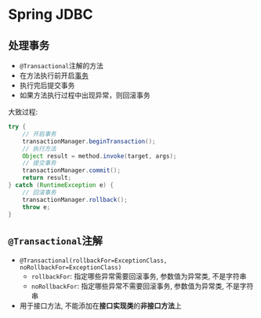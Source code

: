 # Spring JDBC

## 处理事务

- `@Transactional`注解的方法 
 - 在方法执行前开启[事务](../../数据库/mysql-transaction.md)
 - 执行完后提交事务
 - 如果方法执行过程中出现异常，则回滚事务

大致过程: 

```java
try {
    // 开启事务
    transactionManager.beginTransaction();
    // 执行方法
    Object result = method.invoke(target, args);
    // 提交事务
    transactionManager.commit();
    return result;
} catch (RuntimeException e) {
    // 回滚事务
    transactionManager.rollback();
    throw e;
}
```

## `@Transactional`注解

- `@Transactional(rollbackFor=ExceptionClass, noRollbackFor=ExceptionClass)`
  - `rollbackFor`: 指定哪些异常需要回滚事务, 参数值为异常类, 不是字符串
  - `noRollbackFor`: 指定哪些异常不需要回滚事务, 参数值为异常类, 不是字符串
- 用于接口方法, 不能添加在**接口实现类**的**非接口方法**上
